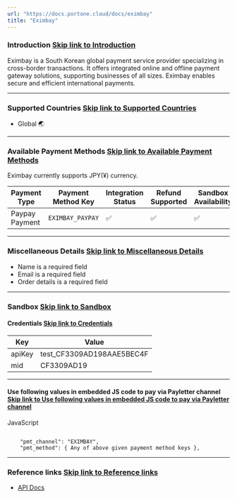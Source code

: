 ```yaml
---
url: "https://docs.portone.cloud/docs/eximbay"
title: "Eximbay"
---
```


### Introduction   [Skip link to Introduction](https://docs.portone.cloud/docs/eximbay\#introduction)

Eximbay is a South Korean global payment service provider specializing in cross-border transactions. It offers integrated online and offline payment gateway solutions, supporting businesses of all sizes. Eximbay enables secure and efficient international payments.

* * *

### Supported Countries   [Skip link to Supported Countries](https://docs.portone.cloud/docs/eximbay\#supported-countries)

- Global 🌏

* * *

### Available Payment Methods   [Skip link to Available Payment Methods](https://docs.portone.cloud/docs/eximbay\#available-payment-methods)

Eximbay currently supports JPY(¥) currency.

| Payment Type | Payment Method Key | Integration Status | Refund Supported | Sandbox Availability |
| --- | --- | --- | --- | --- |
| Paypay Payment | `EXIMBAY_PAYPAY` | ✅ | ✅ | ✅ |

* * *

### Miscellaneous Details   [Skip link to Miscellaneous Details](https://docs.portone.cloud/docs/eximbay\#miscellaneous-details)

- Name is a required field
- Email is a required field
- Order details is a required field

* * *

### Sandbox   [Skip link to Sandbox](https://docs.portone.cloud/docs/eximbay\#sandbox)

#### Credentials   [Skip link to Credentials](https://docs.portone.cloud/docs/eximbay\#credentials)

| Key | Value |
| --- | --- |
| apiKey | test\_CF3309AD198AAE5BEC4F |
| mid | CF3309AD19 |

* * *

#### Use following values in embedded JS code to pay via Payletter channel   [Skip link to Use following values in embedded JS code to pay via Payletter channel](https://docs.portone.cloud/docs/eximbay\#use-following-values-in-embedded-js-code-to-pay-via-payletter-channel)

JavaScript

```rdmd-code lang-javascript theme-light

    "pmt_channel": "EXIMBAY",
    "pmt_method": { Any of above given payment method keys },

```

* * *

### Reference links   [Skip link to Reference links](https://docs.portone.cloud/docs/eximbay\#reference-links)

- [API Docs](https://developer.eximbay.com/eximbay/api_list/reference.html)
